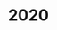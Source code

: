 ---
#This is just for you to quickly see what the file is - it can be anything you want
title: 2020

#This must match the level for the page you want it to appear on
level: Advanced Higher

#This must match the category id for the table the table you wish this to appear in
category: sqapastpapersah

#This must match the subject you wish this to appear in
subject: Chemistry

#There should be an entry here for each column in the table you wish to populate:
Year: 2020
Past Paper:
    - url: /chemistry/advancedhigher/AH SQA PP/newAH SQA PP/newAHchemSQAppUnused2020.pdf
      link_text: Paper (Unused)
JABchem Marking Scheme:
    - url: /chemistry/advancedhigher/AH JABchem MSch/NewAH JABchem Msch/newAHchemJABchemMschUnused2020.pdf
      link_text: JABchem Solutions
SQA Marking Solutions:
    - url: /chemistry/advancedhigher/AH SQA Msch/newAH SQA Msch/newAHchemSQAmschUnused2020.pdf
      link_text: SQA Solutions
---